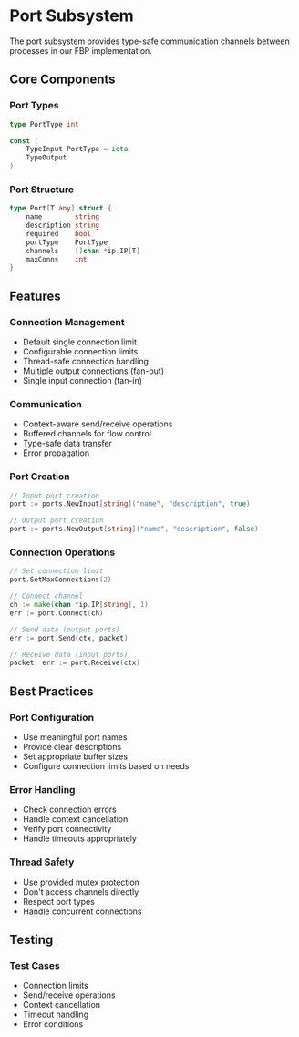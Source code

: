 # Port Subsystem

The port subsystem provides type-safe communication channels between processes in our FBP implementation.

## Core Components

### Port Types

```go
type PortType int

const (
    TypeInput PortType = iota
    TypeOutput
)
```

### Port Structure

```go
type Port[T any] struct {
    name        string
    description string
    required    bool
    portType    PortType
    channels    []chan *ip.IP[T]
    maxConns    int
}
```

## Features

### Connection Management
- Default single connection limit
- Configurable connection limits
- Thread-safe connection handling
- Multiple output connections (fan-out)
- Single input connection (fan-in)

### Communication
- Context-aware send/receive operations
- Buffered channels for flow control
- Type-safe data transfer
- Error propagation

### Port Creation

```go
// Input port creation
port := ports.NewInput[string]("name", "description", true)

// Output port creation
port := ports.NewOutput[string]("name", "description", false)
```

### Connection Operations

```go
// Set connection limit
port.SetMaxConnections(2)

// Connect channel
ch := make(chan *ip.IP[string], 1)
err := port.Connect(ch)

// Send data (output ports)
err := port.Send(ctx, packet)

// Receive data (input ports)
packet, err := port.Receive(ctx)
```

## Best Practices

### Port Configuration
- Use meaningful port names
- Provide clear descriptions
- Set appropriate buffer sizes
- Configure connection limits based on needs

### Error Handling
- Check connection errors
- Handle context cancellation
- Verify port connectivity
- Handle timeouts appropriately

### Thread Safety
- Use provided mutex protection
- Don't access channels directly
- Respect port types
- Handle concurrent connections

## Testing

### Test Cases
- Connection limits
- Send/receive operations
- Context cancellation
- Timeout handling
- Error conditions